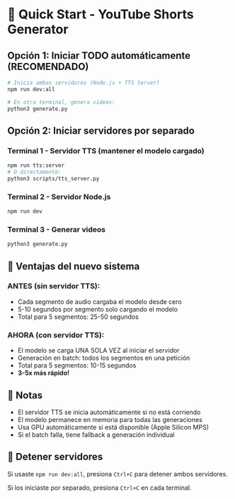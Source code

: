 # 🚀 Quick Start - YouTube Shorts Generator

## Opción 1: Iniciar TODO automáticamente (RECOMENDADO)

```bash
# Inicia ambos servidores (Node.js + TTS Server)
npm run dev:all

# En otra terminal, genera videos:
python3 generate.py
```

## Opción 2: Iniciar servidores por separado

### Terminal 1 - Servidor TTS (mantener el modelo cargado)
```bash
npm run tts:server
# O directamente:
python3 scripts/tts_server.py
```

### Terminal 2 - Servidor Node.js
```bash
npm run dev
```

### Terminal 3 - Generar videos
```bash
python3 generate.py
```

## 🎯 Ventajas del nuevo sistema

### ANTES (sin servidor TTS):
- Cada segmento de audio cargaba el modelo desde cero
- 5-10 segundos por segmento solo cargando el modelo
- Total para 5 segmentos: 25-50 segundos

### AHORA (con servidor TTS):
- El modelo se carga UNA SOLA VEZ al iniciar el servidor
- Generación en batch: todos los segmentos en una petición
- Total para 5 segmentos: 10-15 segundos
- **3-5x más rápido!**

## 📝 Notas

- El servidor TTS se inicia automáticamente si no está corriendo
- El modelo permanece en memoria para todas las generaciones
- Usa GPU automáticamente si está disponible (Apple Silicon MPS)
- Si el batch falla, tiene fallback a generación individual

## 🛑 Detener servidores

Si usaste `npm run dev:all`, presiona `Ctrl+C` para detener ambos servidores.

Si los iniciaste por separado, presiona `Ctrl+C` en cada terminal.